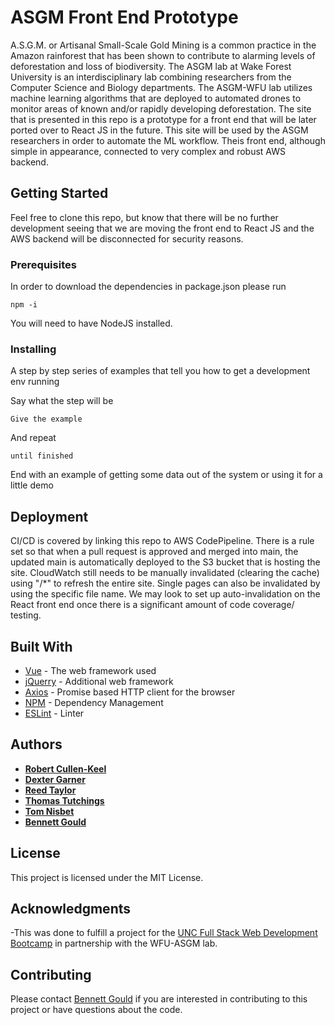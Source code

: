 # ASGM Front End Prototype

A.S.G.M. or Artisanal Small-Scale Gold Mining is a common practice in the Amazon rainforest that has been shown to contribute to alarming levels of deforestation and loss of biodiversity. The ASGM lab at Wake Forest University is an interdisciplinary lab combining researchers from the Computer Science and Biology departments. The ASGM-WFU lab utilizes machine learning algorithms that are deployed to automated drones to monitor areas of known and/or rapidly developing deforestation. The site that is presented in this repo is a prototype for a front end that will be later ported over to React JS in the future. This site will be used by the ASGM researchers in order to automate the ML workflow. Theis front end, although simple in appearance, connected to very complex and robust AWS backend.

## Getting Started

Feel free to clone this repo, but know that there will be no further development seeing that we are moving the front end to React JS and the AWS backend will be disconnected for security reasons.

### Prerequisites

In order to download the dependencies in package.json please run

```
npm -i
```

You will need to have NodeJS installed.

### Installing

A step by step series of examples that tell you how to get a development env running

Say what the step will be

```
Give the example
```

And repeat

```
until finished
```

End with an example of getting some data out of the system or using it for a little demo

## Deployment

CI/CD is covered by linking this repo to AWS CodePipeline. There is a rule set so that when a pull request is approved and merged into main, the updated main is automatically deployed to the S3 bucket that is hosting the site. CloudWatch still needs to be manually invalidated (clearing the cache) using "/\*" to refresh the entire site. Single pages can also be invalidated by using the specific file name. We may look to set up auto-invalidation on the React front end once there is a significant amount of code coverage/ testing.

## Built With

- [Vue](https://vuejs.org/) - The web framework used
- [jQuerry](https://jquery.com/) - Additional web framework
- [Axios](https://www.npmjs.com/package/axios) - Promise based HTTP client for the browser
- [NPM](https://www.npmjs.com/) - Dependency Management
- [ESLint](https://www.npmjs.com/package/eslint) - Linter

## Authors

- [**Robert Cullen-Keel**](https://github.com/motoroboto)
- [**Dexter Garner**](https://github.com/johndexteriv)
- [**Reed Taylor**](https://github.com/reedtlr)
- [**Thomas Tutchings**](https://github.com/tutchings)
- [**Tom Nisbet**](https://github.com/TRNisbet)
- [**Bennett Gould**](https://github.com/bpgould)

## License

This project is licensed under the MIT License.

## Acknowledgments

-This was done to fulfill a project for the [UNC Full Stack Web Development Bootcamp](https://bootcamp.unc.edu/coding/) in partnership with the WFU-ASGM lab.

## Contributing

Please contact [Bennett Gould](https://github.com/bpgould) if you are interested in contributing to this project or have questions about the code.
